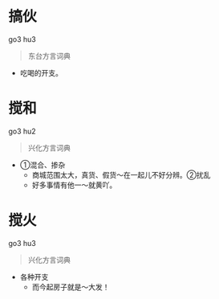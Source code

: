 # 搞伙
go3 hu3
> 东台方言词典
- 吃喝的开支。

# 搅和
go3 hu2
> 兴化方言词典
- ①混合、掺杂
  - 商城范围太大，真货、假货～在一起儿不好分辨。②扰乱
  - 好多事情有他一～就黄吖。

# 搅火
go3 hu3
> 兴化方言词典
- 各种开支
  - 而今起房子就是～大发！
